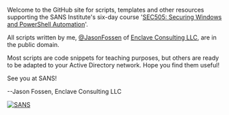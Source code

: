 Welcome to the GitHub site for scripts, templates and other resources supporting the SANS Institute's six-day course '[SEC505: Securing Windows and PowerShell Automation](https://sans.org/sec505)'. 

All scripts written by me, [@JasonFossen](https://twitter.com/jasonfossen) of [Enclave Consulting LLC](http://www.enclaveconsulting.com), are in the public domain.

Most scripts are code snippets for teaching purposes, but others are ready to be adapted to your Active Directory network.  Hope you find them useful!

See you at SANS!

--Jason Fossen, Enclave Consulting LLC


[ ![SANS](http://www.sans.org/images/badges/security-training-certification-research-2.jpg) ](https://sans.org/sec505) 
